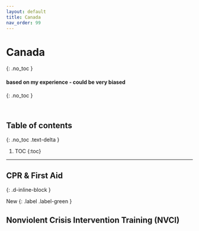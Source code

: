```yaml
---
layout: default
title: Canada
nav_order: 99
---
```


# Canada 
{: .no_toc }

#### based on my experience - could be very biased
{: .no_toc }

<br/>

## Table of contents
{: .no_toc .text-delta }

1. TOC
{:toc}

---

## CPR & First Aid
{: .d-inline-block }

New
{: .label .label-green }

## Nonviolent Crisis Intervention Training (NVCI)



